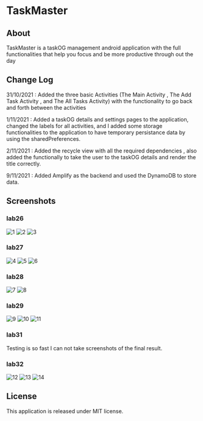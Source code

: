# TaskMaster

## About

TaskMaster is a taskOG management android application with the full functionalities that help you focus and be more productive through out the day

## Change Log

31/10/2021 : Added the three basic Activities (The Main Activity , The Add Task Activity , and The All Tasks Activity) with the functionality to go back and forth between the activities

1/11/2021 : Added a taskOG details and settings pages to the application, changed the labels for all activities, and I added some storage functionalities to the application to have temporary persistance data by using the sharedPreferences.

2/11/2021 : Added the recycle view with all the required dependencies , also added the functionally to take the user to the taskOG details and render the title correctly.

9/11/2021 : Added Amplify as the backend and used the DynamoDB to store data.

## Screenshots

### lab26

![1](./screenshots/OLD/1.png)
![2](./screenshots/OLD/2.png)
![3](./screenshots/OLD/3.png)

### lab27

![4](./screenshots/OLD/4.png)
![5](./screenshots/OLD/5.png)
![6](./screenshots/OLD/6.png)

### lab28

![7](./screenshots/OLD/7.png)
![8](./screenshots/OLD/8.png)

### lab29

![9](screenshots/OLD/9.png)
![10](screenshots/OLD/10.png)
![11](screenshots/OLD/11.png)

### lab31

Testing is so fast I can not take screenshots of the final result.

### lab32

![12](screenshots/12.png)
![13](screenshots/13.png)
![14](screenshots/14.png)

## License

This application is released under MIT license.
